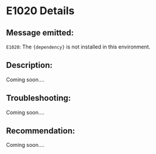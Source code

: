 # E1020 Details

## Message emitted:

`E1020`: The `{dependency}` is not installed in this environment.

## Description:

Coming soon....

## Troubleshooting:

Coming soon....

## Recommendation:

Coming soon....